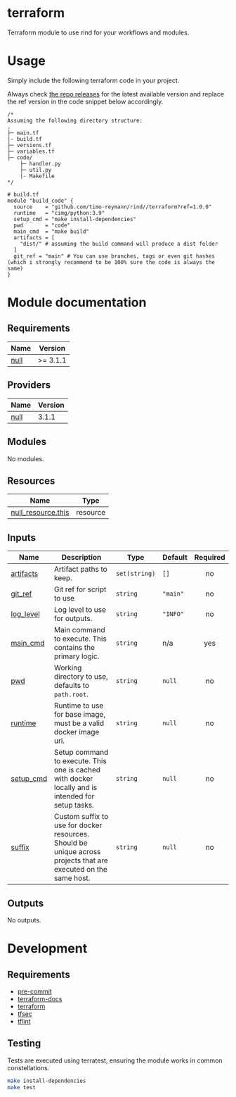 terraform
===

Terraform module to use rind for your workflows and modules.

# Usage

Simply include the following terraform code in your project.

Always check [the repo releases](https://github.com/timo-reymann/rind/releases) for the latest available version and
replace the ref version in the code snippet below accordingly.

```hcl
/*
Assuming the following directory structure:
.
├─ main.tf
|- build.tf
├─ versions.tf
├─ variables.tf
├─ code/
    ├─ handler.py
    ├─ util.py
    |- Makefile
*/

# build.tf
module "build_code" {
  source    = "github.com/timo-reymann/rind//terraform?ref=1.0.0"
  runtime   = "cimg/python:3.9"
  setup_cmd = "make install-dependencies"
  pwd       = "code"
  main_cmd  = "make build"
  artifacts = [
    "dist/" # assuming the build command will produce a dist folder
  ]
  git_ref = "main" # You can use branches, tags or even git hashes (which i strongly recommend to be 100% sure the code is always the same)
}
```

# Module documentation
<!-- BEGINNING OF PRE-COMMIT-TERRAFORM DOCS HOOK -->
## Requirements

| Name | Version |
|------|---------|
| <a name="requirement_null"></a> [null](#requirement\_null) | >= 3.1.1 |

## Providers

| Name | Version |
|------|---------|
| <a name="provider_null"></a> [null](#provider\_null) | 3.1.1 |

## Modules

No modules.

## Resources

| Name | Type |
|------|------|
| [null_resource.this](https://registry.terraform.io/providers/hashicorp/null/latest/docs/resources/resource) | resource |

## Inputs

| Name | Description | Type | Default | Required |
|------|-------------|------|---------|:--------:|
| <a name="input_artifacts"></a> [artifacts](#input\_artifacts) | Artifact paths to keep. | `set(string)` | `[]` | no |
| <a name="input_git_ref"></a> [git\_ref](#input\_git\_ref) | Git ref for script to use | `string` | `"main"` | no |
| <a name="input_log_level"></a> [log\_level](#input\_log\_level) | Log level to use for outputs. | `string` | `"INFO"` | no |
| <a name="input_main_cmd"></a> [main\_cmd](#input\_main\_cmd) | Main command to execute. This contains the primary logic. | `string` | n/a | yes |
| <a name="input_pwd"></a> [pwd](#input\_pwd) | Working directory to use, defaults to `path.root`. | `string` | `null` | no |
| <a name="input_runtime"></a> [runtime](#input\_runtime) | Runtime to use for base image, must be a valid docker image uri. | `string` | `null` | no |
| <a name="input_setup_cmd"></a> [setup\_cmd](#input\_setup\_cmd) | Setup command to execute. This one is cached with docker locally and is intended for setup tasks. | `string` | `null` | no |
| <a name="input_suffix"></a> [suffix](#input\_suffix) | Custom suffix to use for docker resources. Should be unique across projects that are executed on the same host. | `string` | `null` | no |

## Outputs

No outputs.
<!-- END OF PRE-COMMIT-TERRAFORM DOCS HOOK -->

# Development

## Requirements

- [pre-commit](https://pre-commit.com/)
- [terraform-docs](https://github.com/terraform-docs/terraform-docs)
- [terraform](https://www.terraform.io/)
- [tfsec](https://tfsec.dev/)
- [tflint](https://github.com/terraform-linters/tflint)

## Testing

Tests are executed using terratest, ensuring the module works in common constellations.

```bash
make install-dependencies
make test
```
